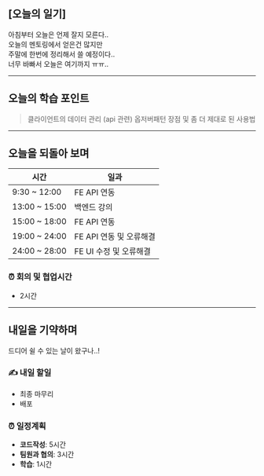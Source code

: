 ## [오늘의 일기]

아침부터 오늘은 언제 잘지 모른다..  
오늘의 멘토링에서 얻은건 많지만  
주말에 한번에 정리해서 쓸 예정이다..  
너무 바빠서 오늘은 여기까지 ㅠㅠ..

---

## 오늘의 학습 포인트

> 클라이언트의 데이터 관리 (api 관련)
> 옵저버패턴 장점 및 좀 더 제대로 된 사용법

---

## 오늘을 되돌아 보며

| 시간          | 일과                    |
| ------------- | ----------------------- |
| 9:30 ~ 12:00  | FE API 연동             |
| 13:00 ~ 15:00 | 백엔드 강의             |
| 15:00 ~ 18:00 | FE API 연동             |
| 19:00 ~ 24:00 | FE API 연동 및 오류해결 |
| 24:00 ~ 28:00 | FE UI 수정 및 오류해결  |

### ⏰ 회의 및 협업시간

- 2시간

---

## 내일을 기약하며

드디어 쉴 수 있는 날이 왔구나..!

### ✍️ 내일 할일

- 최종 마무리
- 배포

### ⏰ 일정계획

- **코드작성**: 5시간
- **팀원과 협의**: 3시간
- **학습**: 1시간
